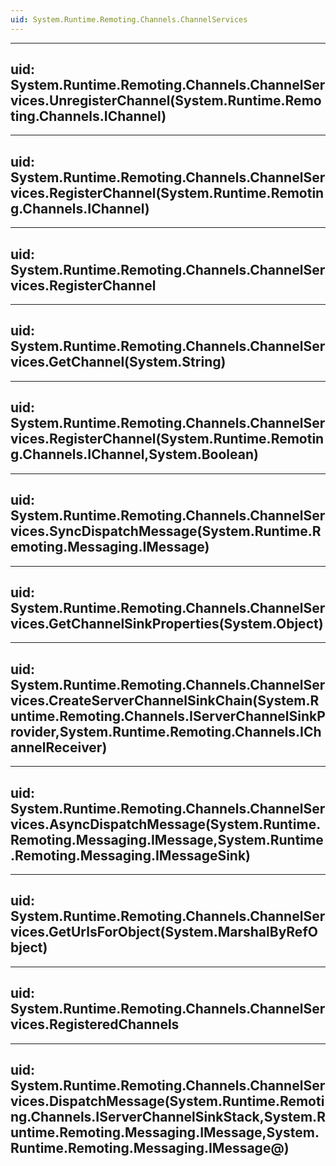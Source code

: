 ```yaml
---
uid: System.Runtime.Remoting.Channels.ChannelServices
---
```


---
uid: System.Runtime.Remoting.Channels.ChannelServices.UnregisterChannel(System.Runtime.Remoting.Channels.IChannel)
---

---
uid: System.Runtime.Remoting.Channels.ChannelServices.RegisterChannel(System.Runtime.Remoting.Channels.IChannel)
---

---
uid: System.Runtime.Remoting.Channels.ChannelServices.RegisterChannel
---

---
uid: System.Runtime.Remoting.Channels.ChannelServices.GetChannel(System.String)
---

---
uid: System.Runtime.Remoting.Channels.ChannelServices.RegisterChannel(System.Runtime.Remoting.Channels.IChannel,System.Boolean)
---

---
uid: System.Runtime.Remoting.Channels.ChannelServices.SyncDispatchMessage(System.Runtime.Remoting.Messaging.IMessage)
---

---
uid: System.Runtime.Remoting.Channels.ChannelServices.GetChannelSinkProperties(System.Object)
---

---
uid: System.Runtime.Remoting.Channels.ChannelServices.CreateServerChannelSinkChain(System.Runtime.Remoting.Channels.IServerChannelSinkProvider,System.Runtime.Remoting.Channels.IChannelReceiver)
---

---
uid: System.Runtime.Remoting.Channels.ChannelServices.AsyncDispatchMessage(System.Runtime.Remoting.Messaging.IMessage,System.Runtime.Remoting.Messaging.IMessageSink)
---

---
uid: System.Runtime.Remoting.Channels.ChannelServices.GetUrlsForObject(System.MarshalByRefObject)
---

---
uid: System.Runtime.Remoting.Channels.ChannelServices.RegisteredChannels
---

---
uid: System.Runtime.Remoting.Channels.ChannelServices.DispatchMessage(System.Runtime.Remoting.Channels.IServerChannelSinkStack,System.Runtime.Remoting.Messaging.IMessage,System.Runtime.Remoting.Messaging.IMessage@)
---
